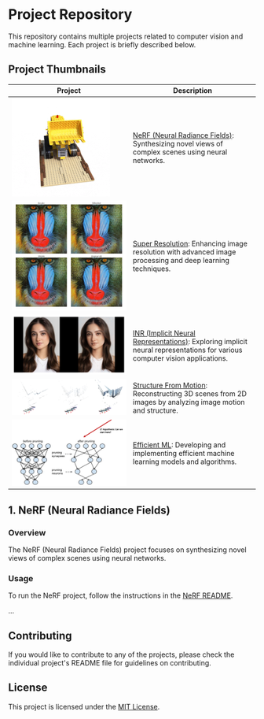 # Project Repository

This repository contains multiple projects related to computer vision and machine learning. Each project is briefly described below.

## Project Thumbnails

| Project | Description |
|---------|-------------|
| [![NeRF](assets/nerf_thumbnail.gif)](./NeRF) | [NeRF (Neural Radiance Fields)](./NeRF): Synthesizing novel views of complex scenes using neural networks. |
| [![Super Resolution](assets/super_resolution_thumbnail.png)](SuperResolution) | [Super Resolution](SuperResolution): Enhancing image resolution with advanced image processing and deep learning techniques. |
| [![INR](assets/inr_thumbnail.png)](./INR) | [INR (Implicit Neural Representations)](./INR): Exploring implicit neural representations for various computer vision applications. |
| [![Structure From Motion](./assets/sfm_thumbnail.png)](sfm) | [Structure From Motion](sfm): Reconstructing 3D scenes from 2D images by analyzing image motion and structure. |
| [![Efficient ML](assets/efficient_ml_thumbnail.png)](./Efficient_ML) | [Efficient ML](./Efficient_ML): Developing and implementing efficient machine learning models and algorithms. |

## 1. NeRF (Neural Radiance Fields)

### Overview

The NeRF (Neural Radiance Fields) project focuses on synthesizing novel views of complex scenes using neural networks.

### Usage

To run the NeRF project, follow the instructions in the [NeRF README](NeRF/README.md).

...

<!-- Repeat the same structure for the other projects -->

## Contributing

If you would like to contribute to any of the projects, please check the individual project's README file for guidelines on contributing.

## License

This project is licensed under the [MIT License](LICENSE).
